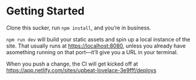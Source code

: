 # Getting Started

Clone this sucker, run `npm install`, and you’re in business.

`npm run dev` will build your static assets and spin up a local instance of the site. That usually runs at [https://localhost:8080](https://localhost:8080), unless you already have asomething running on that port—it’ll give you a URL in your terminal.

When you push a change, the CI will get kicked off at https://app.netlify.com/sites/upbeat-lovelace-3e9fff/deploys

